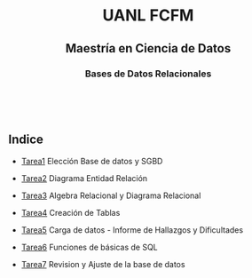 <div align="center">

# UANL FCFM

## Maestría en Ciencia de Datos

### Bases de Datos Relacionales


</div>

<br>
<br>
<br>   

## Indice

* [Tarea1](https://github.com/xDiegoCruz15/MCD-BDR/blob/master/Tarea1/Tarea1.md) Elección Base de datos y SGBD

* [Tarea2](https://github.com/xDiegoCruz15/MCD-BDR/blob/master/Tarea2.md) Diagrama Entidad Relación

* [Tarea3](https://github.com/xDiegoCruz15/MCD-BDR/blob/master/Tarea3/Tarea3.md) Algebra Relacional y Diagrama Relacional

* [Tarea4](https://github.com/xDiegoCruz15/MCD-BDR/blob/master/tarea4.sql) Creación de Tablas
  
* [Tarea5](https://github.com/xDiegoCruz15/MCD-BDR/blob/master/Tarea5/Tarea5.md)  Carga de datos - Informe de Hallazgos y Dificultades

* [Tarea6](https://github.com/xDiegoCruz15/MCD-BDR/blob/master/Tarea6/Tarea6.md) Funciones de básicas de SQL

* [Tarea7](https://github.com/xDiegoCruz15/MCD-BDR/blob/master/Tarea7/Tarea7.md) Revision y Ajuste de la base de datos